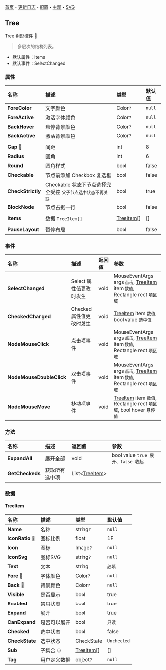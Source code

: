 ﻿[首页](../Home.md)・[更新日志](../UpdateLog.md)・[配置](../Config.md)・[主题](../Theme.md)・[SVG](../SVG.md)

## Tree

Tree 树形控件 👚

> 多层次的结构列表。

- 默认属性：Items
- 默认事件：SelectChanged

### 属性

名称 | 描述 | 类型 | 默认值 |
:--|:--|:--|:--|
**ForeColor** | 文字颜色 | Color`?` | `null` |
**ForeActive** | 激活字体颜色 | Color`?` | `null` |
**BackHover** | 悬停背景颜色 | Color`?` | `null` |
**BackActive** | 激活背景颜色 | Color`?` | `null` |
||||
**Gap** 🔴 | 间距 | int | 8 |
**Radius** | 圆角 | int | 6 |
**Round** | 圆角样式 | bool | false |
**Checkable** | 节点前添加 Checkbox 复选框 | bool | false |
**CheckStrictly** | Checkable 状态下节点选择完全受控 `父子节点选中状态不再关联` | bool | true |
**BlockNode** | 节点占据一行 | bool | false |
||||
**Items** | 数据 `TreeItem[]` | [TreeItem[]](#treeitem) | [] |
||||
**PauseLayout** | 暂停布局 | bool | false |

### 事件

名称 | 描述 | 返回值 | 参数 |
:--|:--|:--|:--|
**SelectChanged** | Select 属性值更改时发生 | void | MouseEventArgs args `点击`, [TreeItem](#treeitem) item `数值`, Rectangle rect `项区域` |
**CheckedChanged** | Checked 属性值更改时发生 | void | [TreeItem](#treeitem) item `数值`, bool value `选中值` |
**NodeMouseClick** | 点击项事件 | void | MouseEventArgs args `点击`, [TreeItem](#treeitem) item `数值`, Rectangle rect `项区域` |
**NodeMouseDoubleClick** | 双击项事件 | void | MouseEventArgs args `点击`, [TreeItem](#treeitem) item `数值`, Rectangle rect `项区域` |
**NodeMouseMove** | 移动项事件 | void | [TreeItem](#treeitem) item `数值`, Rectangle rect `项区域`, bool hover `悬停值` |

### 方法

名称 | 描述 | 返回值 | 参数 |
:--|:--|:--|:--|
**ExpandAll** | 展开全部 | void | bool value `true 展开、false 收起` |
**GetCheckeds** | 获取所有选中项 | List<[TreeItem](#treeitem)> ||


### 数据

#### TreeItem

名称 | 描述 | 类型 | 默认值 |
:--|:--|:--|:--|
**Name** | 名称 | string`?` | `null` |
**IconRatio** 🔴 | 图标比例 | float | 1F |
**Icon** | 图标 | Image`?` | `null` |
**IconSvg** | 图标SVG | string`?` | `null` |
**Text** | 文本 | string | `必填` |
**Fore** 🔴 | 字体颜色 | Color`?` |`null`|
**Back** 🔴 | 背景颜色 | Color`?` |`null`|
**Visible** | 是否显示 | bool | true |
**Enabled** | 禁用状态 | bool | true |
**Expand** | 展开 | bool | true |
**CanExpand** | 是否可以展开 | bool | `只读` |
**Checked** | 选中状态 | bool | false |
**CheckState** | 选中状态 | CheckState | `Unchecked` |
**Sub** | 子集合 ♾️ | [TreeItem[]](#treeitem) | [] |
**Tag** | 用户定义数据 | object`?` | `null` |